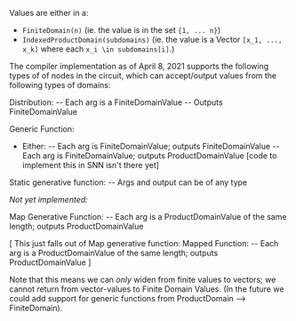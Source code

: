 Values are either in a:
- `FiniteDomain(n)` (ie. the value is in the set `{1, ... n}`)
- `IndexedProductDomain(subdomains)` (ie. the value is a Vector `[x_1, ..., x_k]` where each `x_i \in subdomains[i]`.)

The compiler implementation as of April 8, 2021 supports the following types of of nodes in the circuit,
which can accept/output values from the following types of domains:

Distribution:
-- Each arg is a FiniteDomainValue
-- Outputs FiniteDomainValue

Generic Function:
- Either:
-- Each arg is FiniteDomainValue; outputs FiniteDomainValue
-- Each arg is FiniteDomainValue; outputs ProductDomainValue [code to implement this in SNN isn't there yet]

Static generative function:
-- Args and output can be of any type


_Not yet implemented:_

Map Generative Function:
-- Each arg is a ProductDomainValue of the same length; outputs ProductDomainValue

[ This just falls out of Map generative function:
Mapped Function:
-- Each arg is a ProductDomainValue of the same length; outputs ProductDomainValue
]

Note that this means we can _only_ widen from finite values to vectors;
we cannot return from vector-values to Finite Domain Values.
(In the future we could add support for generic functions from ProductDomain -->  FiniteDomain).
